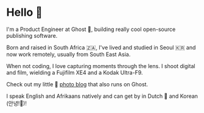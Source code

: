 # Hello 👋

I'm a Product Engineer at Ghost 👻, building really cool open-source publishing software.

Born and raised in South Africa 🇿🇦, I've lived and studied in Seoul 🇰🇷 and now work remotely, usually from South East Asia.

When not coding, I love capturing moments through the lens. I shoot digital and film, wielding a Fujifilm XE4 and a Kodak Ultra-F9.

Check out my little 📸 [photo blog](https://ronald.ink) that also runs on Ghost.

I speak English and Afrikaans natively and can get by in Dutch 🧀 and Korean (안녕!👋)! 
